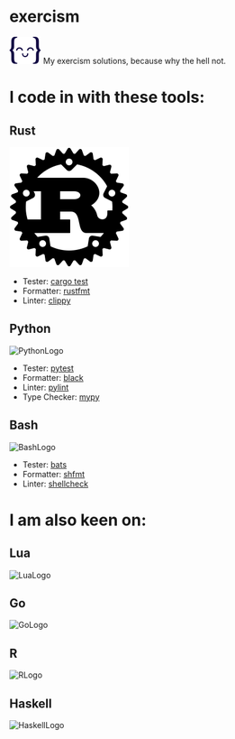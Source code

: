 # exercism
![exercismLogo](exercism-logo.svg)
My exercism solutions, because why the hell not.

# I code in with these tools:

## Rust
![RustLogo](https://raw.githubusercontent.com/rust-lang/rust-artwork/master/logo/rust-logo-blk.svg)
- Tester: [cargo test](https://github.com/rust-lang/cargo)
- Formatter: [rustfmt](https://github.com/rust-lang/rustfmt)
- Linter: [clippy](https://github.com/rust-lang/rust-clippy)

## Python
![PythonLogo](https://s3.dualstack.us-east-2.amazonaws.com/pythondotorg-assets/media/files/python-logo-only.svg)
- Tester: [pytest](https://github.com/pytest-dev/pytest)
- Formatter: [black](https://github.com/psf/black)
- Linter: [pylint](https://github.com/PyCQA/pylint)
- Type Checker: [mypy](https://github.com/python/mypy)

## Bash
![BashLogo](https://bashlogo.com/img/logo/svg/full_colored_light.svg)
- Tester: [bats](https://github.com/sstephenson/bats)
- Formatter: [shfmt](https://github.com/mvdan/sh)
- Linter: [shellcheck](https://github.com/koalaman/shellcheck)

# I am also keen on:

## Lua
![LuaLogo](https://github.com/abrahamcalf/programming-languages-logos/raw/master/src/lua/lua.svg)

## Go
![GoLogo](https://go.dev/blog/go-brand/Go-Logo/SVG/Go-Logo_Blue.svg)

## R
![RLogo](https://www.r-project.org/logo/Rlogo.svg)

## Haskell
![HaskellLogo](https://raw.githubusercontent.com/abrahamcalf/programming-languages-logos/master/src/haskell/haskell.svg)